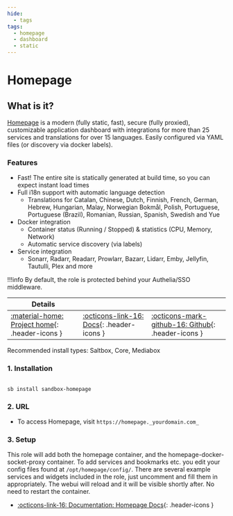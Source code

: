 ```yaml
---
hide:
  - tags
tags:
  - homepage
  - dashboard
  - static
---
```


# Homepage

## What is it?

[Homepage](https://github.com/benphelps/homepage) is a modern (fully static, fast), secure (fully proxied), customizable application dashboard with integrations for more than 25 services and translations for over 15 languages. Easily configured via YAML files (or discovery via docker labels).

### Features

- Fast! The entire site is statically generated at build time, so you can expect instant load times
- Full i18n support with automatic language detection
  - Translations for Catalan, Chinese, Dutch, Finnish, French, German, Hebrew, Hungarian, Malay, Norwegian Bokmål, Polish, Portuguese, Portuguese (Brazil), Romanian, Russian, Spanish, Swedish and Yue
- Docker integration
  - Container status (Running / Stopped) & statistics (CPU, Memory, Network)
  - Automatic service discovery (via labels)
- Service integration
  - Sonarr, Radarr, Readarr, Prowlarr, Bazarr, Lidarr, Emby, Jellyfin, Tautulli, Plex and more

!!!info
    By default, the role is protected behind your Authelia/SSO middleware.

| Details     |             |             |
|-------------|-------------|-------------|
| [:material-home: Project home](https://gethomepage.dev/){: .header-icons } | [:octicons-link-16: Docs](https://gethomepage.dev/latest/configs/){: .header-icons } | [:octicons-mark-github-16: Github](https://github.com/benphelps/homepage){: .header-icons }|

Recommended install types: Saltbox, Core, Mediabox

### 1. Installation

``` shell

sb install sandbox-homepage

```

### 2. URL

- To access Homepage, visit `https://homepage._yourdomain.com_`

### 3. Setup

This role will add both the homepage container, and the homepage-docker-socket-proxy container. To add services and bookmarks etc. you edit your config files found at `/opt/homepage/config/`. There are several example services and widgets included in the role, just uncomment and fill them in appropriately. The webui will reload and it will be visible shortly after. No need to restart the container.

- [:octicons-link-16: Documentation: Homepage Docs](https://gethomepage.dev/latest/configs/){: .header-icons }

